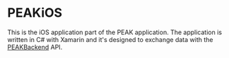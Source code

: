 # PEAKiOS
This is the iOS application part of the PEAK application.  The application is written in C# with Xamarin and it's designed to exchange data with the [PEAKBackend](https://github.com/glyczak/PEAKBackend) API.
